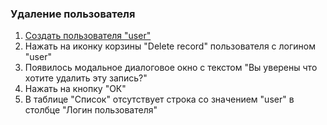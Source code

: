 ### Удаление пользователя

1. [Создать пользователя "user"](../../../../0.%20Шаги/3.%20Создание%20нового%20пользователя.md)
1. Нажать на иконку корзины "Delete record" пользователя с логином "user"
1. Появилось модальное диалоговое окно с текстом "Вы уверены что хотите удалить эту запись?"
1. Нажать на кнопку "ОК"
1. В таблице "Список" отсутствует строка со значением "user" в столбце "Логин пользователя"
